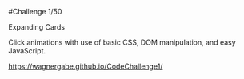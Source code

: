 #Challenge 1/50

Expanding Cards

Click animations with use of basic CSS, DOM manipulation, and easy JavaScript.

https://wagnergabe.github.io/CodeChallenge1/